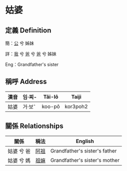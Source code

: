 # 姑婆
## 定義 Definition
簡：[公](member8.md) 兮 姊妹

詳：[我](member1.md) 兮 [爸](member2.md) 兮 [爸](member8.md) 兮 姊妹

Eng：Grandfather's sister

## 稱呼 Address

漢音 | 임·찌- | Tâi-lô | Taiji
--- | --- | --- | --- 
姑婆 | 거·보ˆ | koo-pô | kor3poh2 


## 關係 Relationships

關係 | 稱法 | English
--- | --- | --- 
姑婆 兮 爸 | [阿祖](member29.md) | Grandfather's sister's father
姑婆 兮 媽 | [祖嫲](member30.md) | Grandfather's sister's mother
